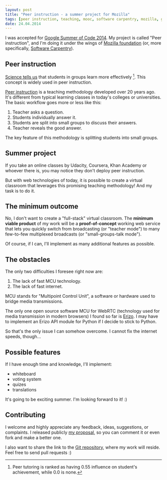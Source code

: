 ```yaml
---
layout: post
title: "Peer instruction - a summer project for Mozilla"
tags: [peer instruction, teaching, mooc, software carpentry, mozilla, gsoc]
date: 24.04.2014
---
```


I was accepted for [Google Summer of Code 2014]. My project is called
"Peer instruction", and I'm doing it under the wings of [Mozilla
foundation](https://www.mozilla.org/en-US/) (or, more specifically,
[Software Carpentry](http://software-carpentry.org/)).

Peer instruction
----------------

[Science tells us](http://www.slideshare.net/richardcookau/john-hattie-effect-sizes-on-achievement)
that students in groups learn more effectively [^1]. This concept is
widely used in peer instruction.

[Peer instruction](http://en.wikipedia.org/wiki/Peer_instruction) is a
teaching methodology developed over 20 years ago. It's different from
typical learning classes in today's colleges or universities. The basic
workflow goes more or less like this:

1. Teacher asks a question.
2. Students individually answer it.
3. Students are split into small groups to discuss their answers.
4. Teacher reveals the good answer.

The key feature of this methodology is splitting students into small
groups.

Summer project
--------------

If you take an online classes by Udacity, Coursera, Khan Academy or
whoever there is, you may notice they don't deploy peer instruction.

But with web technologies of today, it is possible to create a virtual
classroom that leverages this promising teaching methodology! And my
task is to do it.

The minimum outcome
-------------------

No, I don't want to create a "full-stack" virtual classroom. The
**minimum viable product** of my work will be a **proof-of-concept**
working web service that lets you quickly switch from broadcasting (or
"teacher mode") to many few-to-few multiplexed broadcasts (or
"small-groups-talk mode").

Of course, if I can, I'll implement as many additional features as
possible.

The obstacles
-------------

The only two difficulties I foresee right now are:

1. The lack of fast MCU technology.
2. The lack of fast internet.

MCU stands for "Multipoint Control Unit", a software or hardware used to
bridge media transmissions.

The only one open source software MCU for WebRTC (technology used for
media transmission in modern browsers) I found so far is
[Erizo](https://github.com/ging/licode/tree/master/erizo). I may have to
implement an Erizo API module for Python if I decide to stick to Python.

So that's the only issue I can somehow overcome. I cannot fix the
internet speeds, though...

Possible features
-----------------

If I have enough time and knowledge, I'll implement:

* whiteboard
* voting system
* quizes
* translations

It's going to be exciting summer. I'm looking forward to it! :)

Contributing
------------

I welcome and highly appreciate any feedback, ideas, suggestions, or
complaints. I released publicly [my
proposal](https://gist.github.com/pbanaszkiewicz/11292070), so you can
comment it or even fork and make a better one.

I also want to share the link to the [Git
repository](https://github.com/pbanaszkiewicz/peer-instruction), where
my work will reside. Feel free to send pull requests :)

[^1]: Peer tutoring is ranked as having 0.55 influence on student's
    achievement, while 0.0 is none.

  [Google Summer of Code 2014]: http://www.google-melange.com/gsoc/homepage/google/gsoc2014
